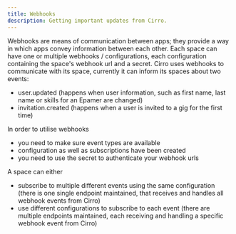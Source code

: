 ```yaml
---
title: Webhooks
description: Getting important updates from Cirro.
---
```

Webhooks are means of communication between apps; they provide a way in which apps convey information between each other. Each space can have one or multiple webhooks / configurations, each configuration containing the space's webhook url and a secret. Cirro uses webhooks to communicate with its space, currently it can inform its spaces about two events: 
* user.updated (happens when user information, such as first name, last name or skills for an Epamer are changed)
* invitation.created (happens when a user is invited to a gig for the first time)

In order to utilise webhooks
* you need to make sure event types are available
* configuration as well as subscriptions have been created
* you need to use the secret to authenticate your webhook urls

A space can either 
* subscribe to multiple different events using the same configuration (there is one single endpoint maintained, that receives and handles all webhook events from Cirro)
* use different configurations to subscribe to each event (there are multiple endpoints maintained, each receiving and handling a specific webhook event from Cirro)
